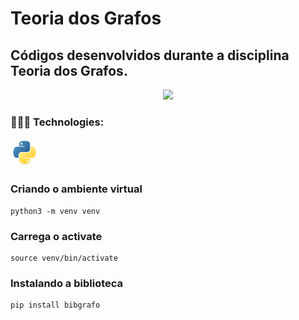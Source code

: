 # Teoria dos Grafos
## **Códigos desenvolvidos durante a disciplina Teoria dos Grafos.**

<p align="center">
<img src="https://i.imgur.com/dUzvxw7.gif">
  
### 👨🏻‍💻 Technologies:

<img src="https://raw.githubusercontent.com/devicons/devicon/master/icons/python/python-original.svg" alt="imagem" width="45"> &nbsp;

### Criando o ambiente virtual
```
python3 -m venv venv
```
  
### Carrega o activate
```
source venv/bin/activate
```
  
### Instalando a biblioteca
```  
pip install bibgrafo
```
